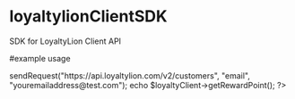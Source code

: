 # loyaltylionClientSDK
SDK for LoyaltyLion Client API


#example usage

<?php
  require('lib/loyaltylionClient.php');
	use LoyaltyLionApp\LoyaltyLionClient;
	
	$loyaltyClient = new LoyaltyLionClient('Token','Secret');
	$loyaltyClient->sendRequest("https://api.loyaltylion.com/v2/customers", "email", "youremailaddress@test.com");
	echo $loyaltyClient->getRewardPoint();
  
?>
